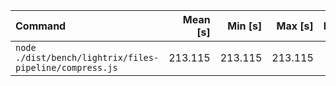 | Command | Mean [s] | Min [s] | Max [s] | Relative |
|:---|---:|---:|---:|---:|
| `node ./dist/bench/lightrix/files-pipeline/compress.js` | 213.115 | 213.115 | 213.115 | 1.00 |

